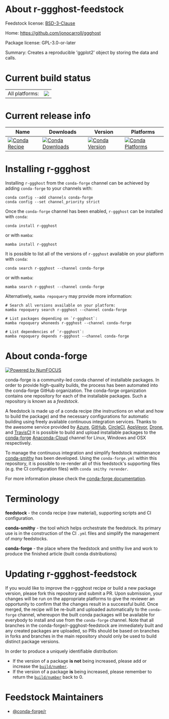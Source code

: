 About r-ggghost-feedstock
=========================

Feedstock license: [BSD-3-Clause](https://github.com/conda-forge/r-ggghost-feedstock/blob/main/LICENSE.txt)

Home: https://github.com/jonocarroll/ggghost

Package license: GPL-3.0-or-later

Summary: Creates a reproducible 'ggplot2' object by storing the data and calls.

Current build status
====================


<table><tr><td>All platforms:</td>
    <td>
      <a href="https://dev.azure.com/conda-forge/feedstock-builds/_build/latest?definitionId=9836&branchName=main">
        <img src="https://dev.azure.com/conda-forge/feedstock-builds/_apis/build/status/r-ggghost-feedstock?branchName=main">
      </a>
    </td>
  </tr>
</table>

Current release info
====================

| Name | Downloads | Version | Platforms |
| --- | --- | --- | --- |
| [![Conda Recipe](https://img.shields.io/badge/recipe-r--ggghost-green.svg)](https://anaconda.org/conda-forge/r-ggghost) | [![Conda Downloads](https://img.shields.io/conda/dn/conda-forge/r-ggghost.svg)](https://anaconda.org/conda-forge/r-ggghost) | [![Conda Version](https://img.shields.io/conda/vn/conda-forge/r-ggghost.svg)](https://anaconda.org/conda-forge/r-ggghost) | [![Conda Platforms](https://img.shields.io/conda/pn/conda-forge/r-ggghost.svg)](https://anaconda.org/conda-forge/r-ggghost) |

Installing r-ggghost
====================

Installing `r-ggghost` from the `conda-forge` channel can be achieved by adding `conda-forge` to your channels with:

```
conda config --add channels conda-forge
conda config --set channel_priority strict
```

Once the `conda-forge` channel has been enabled, `r-ggghost` can be installed with `conda`:

```
conda install r-ggghost
```

or with `mamba`:

```
mamba install r-ggghost
```

It is possible to list all of the versions of `r-ggghost` available on your platform with `conda`:

```
conda search r-ggghost --channel conda-forge
```

or with `mamba`:

```
mamba search r-ggghost --channel conda-forge
```

Alternatively, `mamba repoquery` may provide more information:

```
# Search all versions available on your platform:
mamba repoquery search r-ggghost --channel conda-forge

# List packages depending on `r-ggghost`:
mamba repoquery whoneeds r-ggghost --channel conda-forge

# List dependencies of `r-ggghost`:
mamba repoquery depends r-ggghost --channel conda-forge
```


About conda-forge
=================

[![Powered by
NumFOCUS](https://img.shields.io/badge/powered%20by-NumFOCUS-orange.svg?style=flat&colorA=E1523D&colorB=007D8A)](https://numfocus.org)

conda-forge is a community-led conda channel of installable packages.
In order to provide high-quality builds, the process has been automated into the
conda-forge GitHub organization. The conda-forge organization contains one repository
for each of the installable packages. Such a repository is known as a *feedstock*.

A feedstock is made up of a conda recipe (the instructions on what and how to build
the package) and the necessary configurations for automatic building using freely
available continuous integration services. Thanks to the awesome service provided by
[Azure](https://azure.microsoft.com/en-us/services/devops/), [GitHub](https://github.com/),
[CircleCI](https://circleci.com/), [AppVeyor](https://www.appveyor.com/),
[Drone](https://cloud.drone.io/welcome), and [TravisCI](https://travis-ci.com/)
it is possible to build and upload installable packages to the
[conda-forge](https://anaconda.org/conda-forge) [Anaconda-Cloud](https://anaconda.org/)
channel for Linux, Windows and OSX respectively.

To manage the continuous integration and simplify feedstock maintenance
[conda-smithy](https://github.com/conda-forge/conda-smithy) has been developed.
Using the ``conda-forge.yml`` within this repository, it is possible to re-render all of
this feedstock's supporting files (e.g. the CI configuration files) with ``conda smithy rerender``.

For more information please check the [conda-forge documentation](https://conda-forge.org/docs/).

Terminology
===========

**feedstock** - the conda recipe (raw material), supporting scripts and CI configuration.

**conda-smithy** - the tool which helps orchestrate the feedstock.
                   Its primary use is in the construction of the CI ``.yml`` files
                   and simplify the management of *many* feedstocks.

**conda-forge** - the place where the feedstock and smithy live and work to
                  produce the finished article (built conda distributions)


Updating r-ggghost-feedstock
============================

If you would like to improve the r-ggghost recipe or build a new
package version, please fork this repository and submit a PR. Upon submission,
your changes will be run on the appropriate platforms to give the reviewer an
opportunity to confirm that the changes result in a successful build. Once
merged, the recipe will be re-built and uploaded automatically to the
`conda-forge` channel, whereupon the built conda packages will be available for
everybody to install and use from the `conda-forge` channel.
Note that all branches in the conda-forge/r-ggghost-feedstock are
immediately built and any created packages are uploaded, so PRs should be based
on branches in forks and branches in the main repository should only be used to
build distinct package versions.

In order to produce a uniquely identifiable distribution:
 * If the version of a package **is not** being increased, please add or increase
   the [``build/number``](https://docs.conda.io/projects/conda-build/en/latest/resources/define-metadata.html#build-number-and-string).
 * If the version of a package **is** being increased, please remember to return
   the [``build/number``](https://docs.conda.io/projects/conda-build/en/latest/resources/define-metadata.html#build-number-and-string)
   back to 0.

Feedstock Maintainers
=====================

* [@conda-forge/r](https://github.com/conda-forge/r/)

